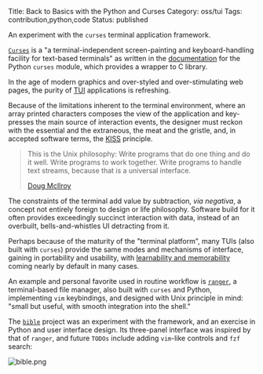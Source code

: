 Title: Back to Basics with the Python and Curses
Category: oss/tui
Tags: contribution,python,code
Status: published

An experiment with the `curses` terminal application framework. 

[`Curses`](https://en.wikipedia.org/wiki/Curses_%28programming_library%29) is a "a terminal-independent screen-painting and keyboard-handling facility for text-based terminals" as written in the [documentation](https://docs.python.org/3/howto/curses.html) for the Python `curses` module, which provides a wrapper to C library. 

In the age of modern graphics and over-styled and over-stimulating web pages, the purity of [TUI](https://en.wikipedia.org/wiki/Text-based_user_interface) applications is refreshing. 

Because of the limitations inherent to the terminal environment, where an array printed characters composes the view of the application and key-presses the main source of interaction events, the designer must reckon with the essential and the extraneous, the meat and the gristle, and, in accepted software terms, the [KISS](https://en.wikipedia.org/wiki/KISS_principle) principle.

> This is the Unix philosophy: Write programs that do one thing and do it well. Write programs to work together. Write programs to handle text streams, because that is a universal interface. <p class="annotation"><a href="http://catb.org/~esr/writings/taoup/html/ch01s06.html#id2878022">Doug McIlroy</a></p>

The constraints of the terminal add value by subtraction, _via negativa_, a concept not entirely foreign to design or life philosophy. Software build for it often provides exceedingly succinct interaction with data, instead of an overbuilt, bells-and-whistles UI detracting from it. 

Perhaps because of the maturity of the "terminal platform", many TUIs (also built with `curses`) provide the same modes and mechanisms of interface, gaining in portability and usability, with [learnability and memorability](/grounding-user-centric-design.html) coming nearly by default in many cases.

An example and personal favorite used in routine workflow is [`ranger`](https://github.com/ranger/ranger), a terminal-based file manager, also built with `curses` and Python, implementing `vim` keybindings, and designed with Unix principle in mind: "small but useful, with smooth integration into the shell."

The [`bible`](https://gitlab.com/rwev/bibt) project was an experiment with the framework, and an exercise in Python and user interface design. Its three-panel interface was inspired by that of `ranger`, and future `TODOs` include adding `vim`-like controls and `fzf` search: 

![bible.png]({photo}bible.png)

<!-- <div id="bible.cast"></div> --> 

<script>
        // fetchAsciinema({castFile: "bible.cast", divId: "bible.cast"});
</script>
